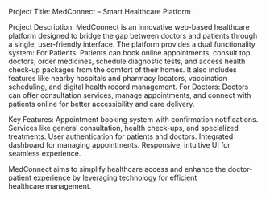 Project Title: MedConnect – Smart Healthcare Platform

Project Description:
MedConnect is an innovative web-based healthcare platform designed to bridge the gap between doctors and patients through a single, user-friendly interface. The platform provides a dual functionality system:
For Patients:
Patients can book online appointments, consult top doctors, order medicines, schedule diagnostic tests, and access health check-up packages from the comfort of their homes. It also includes features like nearby hospitals and pharmacy locators, vaccination scheduling, and digital health record management.
For Doctors:
Doctors can offer consultation services, manage appointments, and connect with patients online for better accessibility and care delivery.

Key Features:
Appointment booking system with confirmation notifications.
Services like general consultation, health check-ups, and specialized treatments.
User authentication for patients and doctors.
Integrated dashboard for managing appointments.
Responsive, intuitive UI for seamless experience.

MedConnect aims to simplify healthcare access and enhance the doctor-patient experience by leveraging technology for efficient healthcare management.
